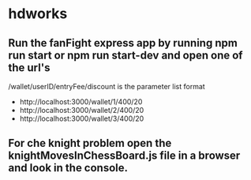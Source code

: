 # hdworks

## Run the fanFight express app by running npm run start or npm run start-dev and open one of the url's
/wallet/userID/entryFee/discount is the parameter list format
- http://localhost:3000/wallet/1/400/20 
- http://localhost:3000/wallet/2/400/20
- http://localhost:3000/wallet/3/400/20


## For che knight problem open the knightMovesInChessBoard.js file in a browser and look in the console.
